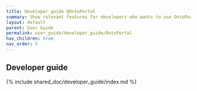 ```yaml
---
title: Developer guide @OntoPortal
summary: Show relevant features for developers who wants to use OntoPortal in their projects
layout: default
parent: User Guide
permalink: user_guide/developer_guide/OntoPortal
has_children: true
nav_order: 5
---
```




## Developer guide
{% include shared_doc/developer_guide/index.md %}